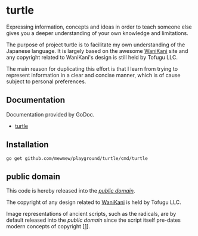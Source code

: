 turtle
======

Expressing information, concepts and ideas in order to teach someone else gives
you a deeper understanding of your own knowledge and limitations.

The purpose of project turtle is to facilitate my own understanding of the
Japanese language. It is largely based on the awesome [WaniKani][] site and any
copyright related to WaniKani's design is still held by Tofugu LLC.

The main reason for duplicating this effort is that I learn from trying to
represent information in a clear and concise manner, which is of cause subject
to personal preferences.

[WaniKani]: http://www.wanikani.com/

Documentation
-------------

Documentation provided by GoDoc.

- [turtle][]

[turtle]: http://godoc.org/github.com/mewmew/playground/turtle

Installation
------------

	go get github.com/mewmew/playground/turtle/cmd/turtle

public domain
-------------

This code is hereby released into the *[public domain][]*.

The copyright of any design related to [WaniKani][] is held by Tofugu LLC.

Image representations of ancient scripts, such as the radicals, are by default
released into the *public domain* since the script itself pre-dates modern
concepts of copyright [[1][]].

[public domain]: https://creativecommons.org/publicdomain/zero/1.0/
[1]: https://commons.wikimedia.org/wiki/Template:PD-ancient-script/en
